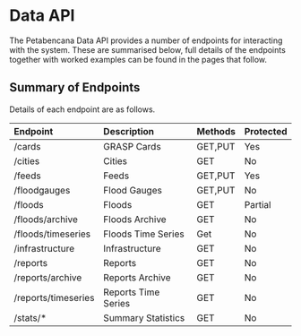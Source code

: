 # Data API

The Petabencana Data API provides a number of endpoints for interacting with the system.  These are summarised below, full details of the endpoints together with worked examples can be found in the pages that follow.

## Summary of Endpoints

Details of each endpoint are as follows.

| Endpoint | Description | Methods | Protected |
| :--- | :--- | :--- | :--- |
| /cards | GRASP Cards | GET,PUT | Yes |
| /cities | Cities | GET | No |
| /feeds | Feeds | GET,PUT | Yes |
| /floodgauges | Flood Gauges | GET,PUT | No |
| /floods | Floods | GET | Partial |
| /floods/archive | Floods Archive | GET | No |
| /floods/timeseries | Floods Time Series | Get | No |
| /infrastructure | Infrastructure | GET | No |
| /reports | Reports | GET | No |
| /reports/archive | Reports Archive | GET | No |
| /reports/timeseries | Reports Time Series | GET | No |
| /stats/\* | Summary Statistics | GET | No |
